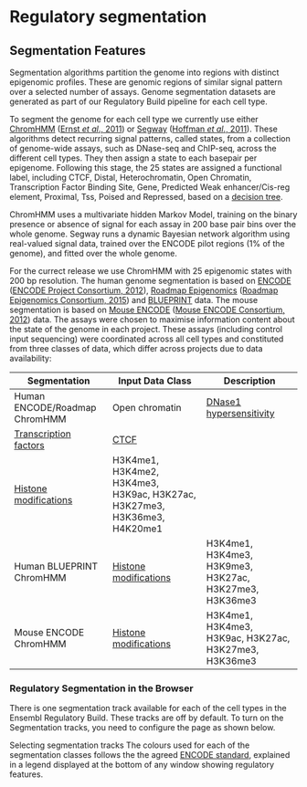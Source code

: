 # Regulatory segmentation

## Segmentation Features

Segmentation algorithms partition the genome into regions with distinct epigenomic profiles. These are genomic regions of similar signal pattern over a selected number of assays. Genome segmentation datasets are generated as part of our Regulatory Build pipeline for each cell type.

To segment the genome for each cell type we currently use either [ChromHMM](http://compbio.mit.edu/ChromHMM/) ([Ernst *et al*., 2011](http://europepmc.org/articles/PMC3088773)) or [Segway](https://www.pmgenomics.ca/hoffmanlab/proj/segway/) ([Hoffman *et al*., 2011](http://europepmc.org/articles/PMC3340533)). These algorithms detect recurring signal patterns, called states, from a collection of genome-wide assays, such as DNase-seq and ChIP-seq, across the different cell types. They then assign a state to each basepair per epigenome. Following this stage, the 25 states are assigned a functional label, including CTCF, Distal, Heterochromatin, Open Chromatin, Transcription Factor Binding Site, Gene, Predicted Weak enhancer/Cis-reg element, Proximal, Tss, Poised and Repressed, based on a [decision tree](https://europepmc.org/articles/PMC4407537).

ChromHMM uses a multivariate hidden Markov Model, training on the binary presence or absence of signal for each assay in 200 base pair bins over the whole genome. Segway runs a dynamic Bayesian network algorithm using real-valued signal data, trained over the ENCODE pilot regions (1% of the genome), and fitted over the whole genome.

For the currect release we use ChromHMM with 25 epigenomic states with 200 bp resolution. The human genome segmentation is based on [ENCODE](https://www.encodeproject.org/) ([ENCODE Project Consortium, 2012](http://europepmc.org/articles/PMC3439153)), [Roadmap Epigenomics](http://www.roadmapepigenomics.org/) ([Roadmap Epigenomics Consortium, 2015](http://europepmc.org/articles/PMC4530010)) and [BLUEPRINT](http://www.blueprint-epigenome.eu) data. The mouse segmentation is based on [Mouse ENCODE](https://www.encodeproject.org/) ([Mouse ENCODE Consortium, 2012](http://europepmc.org/articles/PMC3491367)) data. The assays were chosen to maximise information content about the state of the genome in each project. These assays (including control input sequencing) were coordinated across all cell types and constituted from three classes of data, which differ across projects due to data availability:

Segmentation | Input Data Class | Description
--- | --- | --- 
Human ENCODE/Roadmap ChromHMM | Open chromatin | [DNase1 hypersensitivity](https://en.wikipedia.org/wiki/DNase_I_hypersensitive_site)
 | [Transcription factors](https://en.wikipedia.org/wiki/Transcription_factor) | [CTCF](https://en.wikipedia.org/wiki/CTCF)
 | [Histone modifications](https://en.wikipedia.org/wiki/Histone) | H3K4me1, H3K4me2, H3K4me3, H3K9ac, H3K27ac, H3K27me3, H3K36me3, H4K20me1
Human BLUEPRINT ChromHMM | [Histone modifications](https://en.wikipedia.org/wiki/Histone) | H3K4me1, H3K4me3, H3K9me3, H3K27ac, H3K27me3, H3K36me3
Mouse ENCODE ChromHMM | [Histone modifications](https://en.wikipedia.org/wiki/Histone) | H3K4me1, H3K4me3, H3K9ac, H3K27ac, H3K27me3, H3K36me3

### Regulatory Segmentation in the Browser

There is one segmentation track available for each of the cell types in the Ensembl Regulatory Build. These tracks are off by default. To turn on the Segmentation tracks, you need to configure the page as shown below.

Selecting segmentation tracks
The colours used for each of the segmentation classes follows the the agreed [ENCODE standard](https://www.ncbi.nlm.nih.gov/pmc/articles/PMC3088773/figure/F1/), explained in a legend displayed at the bottom of any window showing regulatory features.
